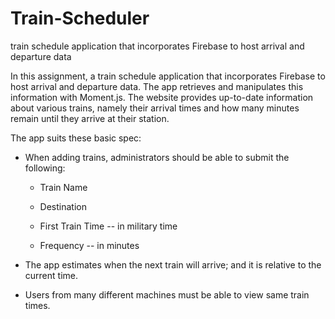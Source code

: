 # Train-Scheduler
train schedule application that incorporates Firebase to host arrival and departure data

In this assignment, a train schedule application that incorporates Firebase to host arrival and departure data. 
The app retrieves and manipulates this information with Moment.js. The website provides up-to-date information 
about various trains, namely their arrival times and how many minutes remain until they arrive at their station.

The app suits these basic spec:
  
  * When adding trains, administrators should be able to submit the following:
    
    * Train Name
    
    * Destination 
    
    * First Train Time -- in military time
    
    * Frequency -- in minutes
  
  * The app estimates when the next train will arrive; and it is relative to the current time.
  
  * Users from many different machines must be able to view same train times.
